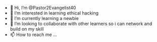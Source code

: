 - 👋 Hi, I’m @Pastor2Evangelist40
- 👀 I’m interested in learning ethical hacking
- 🌱 I’m currently learning a newbie
- 💞️ I’m looking to collaborate with other learners so i can network and build on my skill
- 📫 How to reach me ...

<!---
Pastor2Evangelist40/Pastor2Evangelist40 is a ✨ special ✨ repository because its `README.md` (this file) appears on your GitHub profile.
You can click the Preview link to take a look at your changes.
--->
